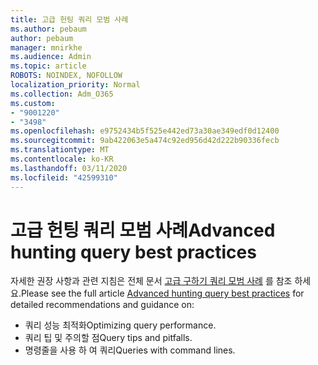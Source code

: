 ```yaml
---
title: 고급 헌팅 쿼리 모범 사례
ms.author: pebaum
author: pebaum
manager: mnirkhe
ms.audience: Admin
ms.topic: article
ROBOTS: NOINDEX, NOFOLLOW
localization_priority: Normal
ms.collection: Adm_O365
ms.custom:
- "9001220"
- "3498"
ms.openlocfilehash: e9752434b5f525e442ed73a30ae349edf0d12400
ms.sourcegitcommit: 9ab422063e5a474c92ed956d42d222b90336fecb
ms.translationtype: MT
ms.contentlocale: ko-KR
ms.lasthandoff: 03/11/2020
ms.locfileid: "42599310"
---
```

# <a name="advanced-hunting-query-best-practices"></a><span data-ttu-id="27f08-102">고급 헌팅 쿼리 모범 사례</span><span class="sxs-lookup"><span data-stu-id="27f08-102">Advanced hunting query best practices</span></span>

<span data-ttu-id="27f08-103">자세한 권장 사항과 관련 지침은 전체 문서 [고급 구하기 쿼리 모범 사례](https://docs.microsoft.com/windows/security/threat-protection/microsoft-defender-atp/advanced-hunting-best-practices#optimize-query-performance) 를 참조 하세요.</span><span class="sxs-lookup"><span data-stu-id="27f08-103">Please see the full article [Advanced hunting query best practices](https://docs.microsoft.com/windows/security/threat-protection/microsoft-defender-atp/advanced-hunting-best-practices#optimize-query-performance) for detailed recommendations and guidance on:</span></span>
- <span data-ttu-id="27f08-104">쿼리 성능 최적화</span><span class="sxs-lookup"><span data-stu-id="27f08-104">Optimizing query performance.</span></span>
- <span data-ttu-id="27f08-105">쿼리 팁 및 주의할 점</span><span class="sxs-lookup"><span data-stu-id="27f08-105">Query tips and pitfalls.</span></span>
- <span data-ttu-id="27f08-106">명령줄을 사용 하 여 쿼리</span><span class="sxs-lookup"><span data-stu-id="27f08-106">Queries with command lines.</span></span>


